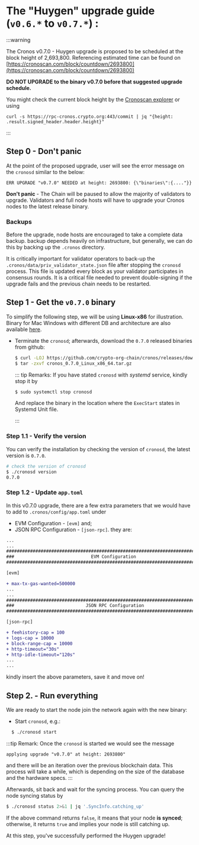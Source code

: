 # The "Huygen" upgrade guide (`v0.6.*` to `v0.7.*`) :

:::warning

The Cronos v0.7.0 - Huygen upgrade is proposed to be scheduled at the block height of 2,693,800. Referencing estimated time can be found on [https://cronoscan.com/block/countdown/2693800](https://cronoscan.com/block/countdown/2693800)




**DO NOT UPGRADE to the binary v0.7.0 before that suggested upgrade schedule.**


You might check the current block height by the [Cronoscan explorer](https://cronoscan.com/) or using 
```
curl -s https://rpc-cronos.crypto.org:443/commit | jq "{height: .result.signed_header.header.height}"
```
:::

## Step 0 - Don't panic

At the point of the proposed upgrade, user will see the error message on the `cronosd` similar to the below:

```
ERR UPGRADE "v0.7.0" NEEDED at height: 2693800: {\"binaries\":{...."}}
```

**Don't panic** - The Chain will be paused to allow the majority of validators to upgrade. Validators and full node hosts will have to upgrade your Cronos nodes to the latest release binary.

### Backups

Before the upgrade, node hosts are encouraged to take a complete data backup. backup depends heavily on infrastructure, but generally, we can do this by backing up the `.cronos` directory.

It is critically important for validator operators to back-up the `.cronos/data/priv_validator_state.json` file after stopping the `cronosd` process. This file is updated every block as your validator participates in consensus rounds. It is a critical file needed to prevent double-signing if the upgrade fails and the previous chain needs to be restarted.

## Step 1 - Get the `v0.7.0` binary

To simplify the following step, we will be using **Linux-x86** for illustration. Binary for Mac Windows with different DB and architecture are also available [here](https://github.com/crypto-org-chain/cronos/releases/tag/v0.7.0).

- Terminate the `cronosd`; afterwards, download the `0.7.0` released binaries from github:

  ```bash
  $ curl -LOJ https://github.com/crypto-org-chain/cronos/releases/download/v0.7.0/cronos_0.7.0_Linux_x86_64.tar.gz
  $ tar -zxvf cronos_0.7.0_Linux_x86_64.tar.gz
  ```

  ::: tip Remarks:
  If you have stated `cronosd` with _systemd_ service, kindly stop it by

  ```bash
  $ sudo systemctl stop cronosd
  ```

  And replace the binary in the location where the `ExecStart` states in Systemd Unit file.

  :::

### Step 1.1 - Verify the version

You can verify the installation by checking the version of `cronosd`, the latest version is `0.7.0`.

```bash
# check the version of cronosd
$ ./cronosd version
0.7.0
```

### Step 1.2 - Update `app.toml`

In this v0.7.0 upgrade, there are a few extra parameters that we would have to add to `.cronos/config/app.toml` under

- EVM Configuration - `[evm]` and;
- JSON RPC Configuration - `[json-rpc]`.
they are:

``` diff
...
...
###############################################################################
###                             EVM Configuration                           ###
###############################################################################

[evm]

+ max-tx-gas-wanted=500000
...
...
###############################################################################
###                           JSON RPC Configuration                        ###
###############################################################################

[json-rpc]

+ feehistory-cap = 100
+ logs-cap = 10000
+ block-range-cap = 10000
+ http-timeout="30s"
+ http-idle-timeout="120s"
...
...

```

kindly insert the above parameters, save it and move on!

## Step 2. - Run everything

We are ready to start the node join the network again with the new binary:

- Start `cronosd`, e.g.:

```bash
  $ ./cronosd start
```

:::tip Remark:
Once the `cronosd` is started we would see the message

```
applying upgrade "v0.7.0" at height: 2693800"
```

and there will be an iteration over the previous blockchain data. This process will take a while, which is depending on the size of the database and the hardware specs.
:::

Afterwards, sit back and wait for the syncing process. You can query the node syncing status by

```bash
$ ./cronosd status 2>&1 | jq '.SyncInfo.catching_up'
```

If the above command returns `false`, it means that your node **is synced**; otherwise, it returns `true` and implies your node is still catching up.

At this step, you've successfully performed the Huygen upgrade!

